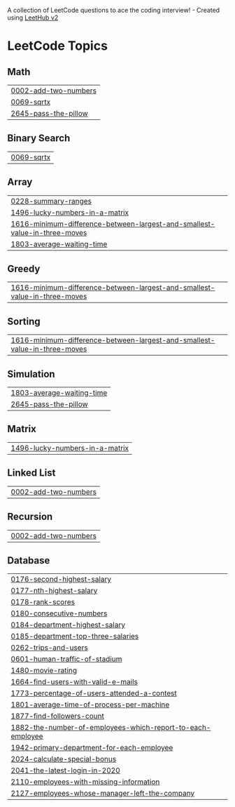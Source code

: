 A collection of LeetCode questions to ace the coding interview! - Created using [LeetHub v2](https://github.com/arunbhardwaj/LeetHub-2.0)
<!---LeetCode Topics Start-->
# LeetCode Topics
## Math
|  |
| ------- |
| [0002-add-two-numbers](https://github.com/Shivam-Mishra1417/leetcodeByShivam/tree/master/0002-add-two-numbers) |
| [0069-sqrtx](https://github.com/Shivam-Mishra1417/leetcodeByShivam/tree/master/0069-sqrtx) |
| [2645-pass-the-pillow](https://github.com/Shivam-Mishra1417/leetcodeByShivam/tree/master/2645-pass-the-pillow) |
## Binary Search
|  |
| ------- |
| [0069-sqrtx](https://github.com/Shivam-Mishra1417/leetcodeByShivam/tree/master/0069-sqrtx) |
## Array
|  |
| ------- |
| [0228-summary-ranges](https://github.com/Shivam-Mishra1417/leetcodeByShivam/tree/master/0228-summary-ranges) |
| [1496-lucky-numbers-in-a-matrix](https://github.com/Shivam-Mishra1417/leetcodeByShivam/tree/master/1496-lucky-numbers-in-a-matrix) |
| [1616-minimum-difference-between-largest-and-smallest-value-in-three-moves](https://github.com/Shivam-Mishra1417/leetcodeByShivam/tree/master/1616-minimum-difference-between-largest-and-smallest-value-in-three-moves) |
| [1803-average-waiting-time](https://github.com/Shivam-Mishra1417/leetcodeByShivam/tree/master/1803-average-waiting-time) |
## Greedy
|  |
| ------- |
| [1616-minimum-difference-between-largest-and-smallest-value-in-three-moves](https://github.com/Shivam-Mishra1417/leetcodeByShivam/tree/master/1616-minimum-difference-between-largest-and-smallest-value-in-three-moves) |
## Sorting
|  |
| ------- |
| [1616-minimum-difference-between-largest-and-smallest-value-in-three-moves](https://github.com/Shivam-Mishra1417/leetcodeByShivam/tree/master/1616-minimum-difference-between-largest-and-smallest-value-in-three-moves) |
## Simulation
|  |
| ------- |
| [1803-average-waiting-time](https://github.com/Shivam-Mishra1417/leetcodeByShivam/tree/master/1803-average-waiting-time) |
| [2645-pass-the-pillow](https://github.com/Shivam-Mishra1417/leetcodeByShivam/tree/master/2645-pass-the-pillow) |
## Matrix
|  |
| ------- |
| [1496-lucky-numbers-in-a-matrix](https://github.com/Shivam-Mishra1417/leetcodeByShivam/tree/master/1496-lucky-numbers-in-a-matrix) |
## Linked List
|  |
| ------- |
| [0002-add-two-numbers](https://github.com/Shivam-Mishra1417/leetcodeByShivam/tree/master/0002-add-two-numbers) |
## Recursion
|  |
| ------- |
| [0002-add-two-numbers](https://github.com/Shivam-Mishra1417/leetcodeByShivam/tree/master/0002-add-two-numbers) |
## Database
|  |
| ------- |
| [0176-second-highest-salary](https://github.com/Shivam-Mishra1417/leetcodeByShivam/tree/master/0176-second-highest-salary) |
| [0177-nth-highest-salary](https://github.com/Shivam-Mishra1417/leetcodeByShivam/tree/master/0177-nth-highest-salary) |
| [0178-rank-scores](https://github.com/Shivam-Mishra1417/leetcodeByShivam/tree/master/0178-rank-scores) |
| [0180-consecutive-numbers](https://github.com/Shivam-Mishra1417/leetcodeByShivam/tree/master/0180-consecutive-numbers) |
| [0184-department-highest-salary](https://github.com/Shivam-Mishra1417/leetcodeByShivam/tree/master/0184-department-highest-salary) |
| [0185-department-top-three-salaries](https://github.com/Shivam-Mishra1417/leetcodeByShivam/tree/master/0185-department-top-three-salaries) |
| [0262-trips-and-users](https://github.com/Shivam-Mishra1417/leetcodeByShivam/tree/master/0262-trips-and-users) |
| [0601-human-traffic-of-stadium](https://github.com/Shivam-Mishra1417/leetcodeByShivam/tree/master/0601-human-traffic-of-stadium) |
| [1480-movie-rating](https://github.com/Shivam-Mishra1417/leetcodeByShivam/tree/master/1480-movie-rating) |
| [1664-find-users-with-valid-e-mails](https://github.com/Shivam-Mishra1417/leetcodeByShivam/tree/master/1664-find-users-with-valid-e-mails) |
| [1773-percentage-of-users-attended-a-contest](https://github.com/Shivam-Mishra1417/leetcodeByShivam/tree/master/1773-percentage-of-users-attended-a-contest) |
| [1801-average-time-of-process-per-machine](https://github.com/Shivam-Mishra1417/leetcodeByShivam/tree/master/1801-average-time-of-process-per-machine) |
| [1877-find-followers-count](https://github.com/Shivam-Mishra1417/leetcodeByShivam/tree/master/1877-find-followers-count) |
| [1882-the-number-of-employees-which-report-to-each-employee](https://github.com/Shivam-Mishra1417/leetcodeByShivam/tree/master/1882-the-number-of-employees-which-report-to-each-employee) |
| [1942-primary-department-for-each-employee](https://github.com/Shivam-Mishra1417/leetcodeByShivam/tree/master/1942-primary-department-for-each-employee) |
| [2024-calculate-special-bonus](https://github.com/Shivam-Mishra1417/leetcodeByShivam/tree/master/2024-calculate-special-bonus) |
| [2041-the-latest-login-in-2020](https://github.com/Shivam-Mishra1417/leetcodeByShivam/tree/master/2041-the-latest-login-in-2020) |
| [2110-employees-with-missing-information](https://github.com/Shivam-Mishra1417/leetcodeByShivam/tree/master/2110-employees-with-missing-information) |
| [2127-employees-whose-manager-left-the-company](https://github.com/Shivam-Mishra1417/leetcodeByShivam/tree/master/2127-employees-whose-manager-left-the-company) |
<!---LeetCode Topics End-->